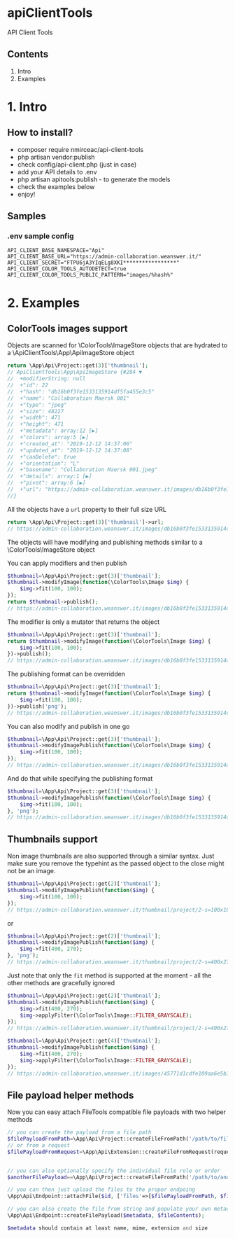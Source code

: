 # apiClientTools
API Client Tools

## Contents
1. Intro
2. Examples

# 1. Intro

## How to install?

- composer require nmirceac/api-client-tools
- php artisan vendor:publish
- check config/api-client.php (just in case)
- add your API details to .env
- php artisan apitools:publish - to generate the models
- check the examples below
- enjoy! 

## Samples

### .env sample config

```
API_CLIENT_BASE_NAMESPACE="Api"
API_CLIENT_BASE_URL="https://admin-collaboration.weanswer.it/"
API_CLIENT_SECRET="FTPU6jA3YIqELg8XKI*****************"
API_CLIENT_COLOR_TOOLS_AUTODETECT=true
API_CLIENT_COLOR_TOOLS_PUBLIC_PATTERN="images/%hash%"
```

# 2. Examples

## ColorTools images support

Objects are scanned for \ColorTools\ImageStore objects that are hydrated to a \ApiClientTools\App\ApiImageStore object

```php
return \App\Api\Project::get(3)['thumbnail'];
// ApiClientTools\App\ApiImageStore {#284 ▼
//  +modifierString: null
//  +"id": 22
//  +"hash": "db16b0f3fe1533135914df5fa455e3c5"
//  +"name": "Collaboration Maersk 001"
//  +"type": "jpeg"
//  +"size": 48227
//  +"width": 471
//  +"height": 471
//  +"metadata": array:12 [▶]
//  +"colors": array:5 [▶]
//  +"created_at": "2019-12-12 14:37:06"
//  +"updated_at": "2019-12-12 14:37:08"
//  +"canDelete": true
//  +"orientation": "L"
//  +"basename": "Collaboration Maersk 001.jpeg"
//  +"details": array:1 [▶]
//  +"pivot": array:6 [▶]
//  +"url": "https://admin-collaboration.weanswer.it/images/db16b0f3fe1533135914df5fa455e3c5.jpeg"
//}
```

All the objects have a `url` property to their full size URL

```php
return \App\Api\Project::get(3)['thumbnail']->url;
// https://admin-collaboration.weanswer.it/images/db16b0f3fe1533135914df5fa455e3c5.jpeg
```

The objects will have modifying and publishing methods similar to a \ColorTools\ImageStore object

You can apply modifiers and then publish

```php
$thumbnail=\App\Api\Project::get(3)['thumbnail'];
$thumbnail->modifyImage(function(\ColorTools\Image $img) {
    $img->fit(100, 100);
});
return $thumbnail->publish();
// https://admin-collaboration.weanswer.it/images/db16b0f3fe1533135914df5fa455e3c5-ft=100+100.jpeg
```

The modifier is only a mutator that returns the object

```php
$thumbnail=\App\Api\Project::get(3)['thumbnail'];
return $thumbnail->modifyImage(function(\ColorTools\Image $img) {
    $img->fit(100, 100);
})->publish();
// https://admin-collaboration.weanswer.it/images/db16b0f3fe1533135914df5fa455e3c5-ft=100+100.jpeg
```

The publishing format can be overridden

```php
$thumbnail=\App\Api\Project::get(3)['thumbnail'];
return $thumbnail->modifyImage(function(\ColorTools\Image $img) {
    $img->fit(100, 100);
})->publish('png');
// https://admin-collaboration.weanswer.it/images/db16b0f3fe1533135914df5fa455e3c5-ft=100+100.png
```

You can also modify and publish in one go

```php
$thumbnail=\App\Api\Project::get(3)['thumbnail'];
$thumbnail->modifyImagePublish(function(\ColorTools\Image $img) {
    $img->fit(100, 100);
});
// https://admin-collaboration.weanswer.it/images/db16b0f3fe1533135914df5fa455e3c5-ft=100+100.png
```

And do that while specifying the publishing format

```php
$thumbnail=\App\Api\Project::get(3)['thumbnail'];
$thumbnail->modifyImagePublish(function(\ColorTools\Image $img) {
    $img->fit(100, 100);
}, 'png');
// https://admin-collaboration.weanswer.it/images/db16b0f3fe1533135914df5fa455e3c5-ft=100+100.png
``` 

## Thumbnails support

Non image thumbnails are also supported through a similar syntax.
Just make sure you remove the typehint as the passed object to the close might not be an image. 

```php
$thumbnail=\App\Api\Project::get(2)['thumbnail'];
$thumbnail->modifyImagePublish(function($img) {
    $img->fit(100, 100);
});
// https://admin-collaboration.weanswer.it/thumbnail/project/2-s=100x100.jpeg
``` 

or

```php
$thumbnail=\App\Api\Project::get(2)['thumbnail'];
$thumbnail->modifyImagePublish(function($img) {
    $img->fit(400, 270);
}, 'png');
// https://admin-collaboration.weanswer.it/thumbnail/project/2-s=400x270.png
``` 

Just note that only the `fit` method is supported at the moment - all the other methods are gracefully ignored

```php
$thumbnail=\App\Api\Project::get(2)['thumbnail'];
$thumbnail->modifyImagePublish(function($img) {
    $img->fit(400, 270);
    $img->applyFilter(\ColorTools\Image::FILTER_GRAYSCALE);
});
// https://admin-collaboration.weanswer.it/thumbnail/project/2-s=400x270.jpeg

$thumbnail=\App\Api\Project::get(4)['thumbnail'];
$thumbnail->modifyImagePublish(function($img) {
    $img->fit(400, 270);
    $img->applyFilter(\ColorTools\Image::FILTER_GRAYSCALE);
});
// https://admin-collaboration.weanswer.it/images/45771d1cdfe109aa6e5b3fd48c925ebd-fi=1+-ft=400+270.jpeg
```

## File payload helper methods

Now you can easy attach FileTools compatible file payloads with two helper methods

```php
// you can create the payload from a file path
$filePayloadFromPath=\App\Api\Project::createFileFromPath('/path/to/file.extension');
// or from a request
$filePayloadFromRequest=\App\Api\Extension::createFileFromRequest(request(), 'file');


// you can also optionally specify the individual file role or order 
$anotherFilePayload==\App\Api\Project::createFileFromPath('/path/to/another.file', 'guide', 1);

// you can then just upload the files to the proper endpoing
\App\Api\Endpoint::attachFile($id, ['files'=>[$filePayloadFromPath, $filePayloadFromRequest, $anotherFilePayload]]);

// you can also create the file from string and populate your own metadata
\App\Api\Endpoint::createFilePayload($metadata, $fileContents);

$metadata should contain at least name, mime, extension and size
```


